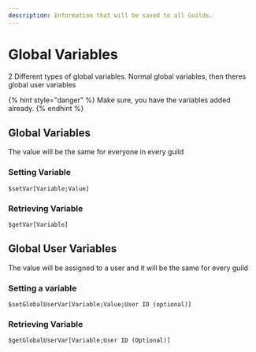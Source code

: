 ```yaml
---
description: Information that will be saved to all Guilds.
---
```


# Global Variables

2 Different types of global variables. Normal global variables, then theres global user variables

{% hint style="danger" %}
Make sure, you have the variables added already.
{% endhint %}

## Global Variables

The value will be the same for everyone in every guild

### Setting Variable

```text
$setVar[Variable;Value]
```

### Retrieving Variable

```text
$getVar[Variable]
```

## Global User Variables

The value will be assigned to a user and it will be the same for every guild

### Setting a variable

```text
$setGlobalUserVar[Variable;Value;User ID (optional)]
```

### Retrieving Variable

```text
$getGlobalUserVar[Variable;User ID (Optional)]
```

